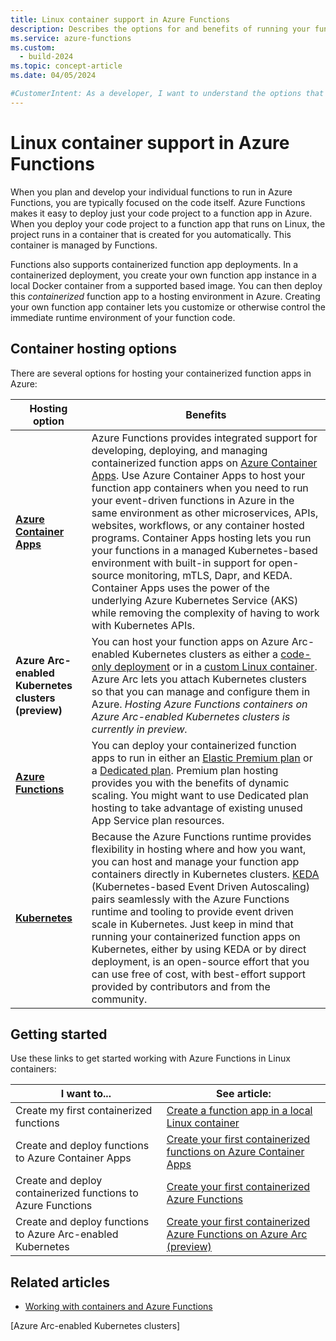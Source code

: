 ```yaml
---
title: Linux container support in Azure Functions
description: Describes the options for and benefits of running your function code in Linux containers in Azure.
ms.service: azure-functions
ms.custom:
  - build-2024
ms.topic: concept-article
ms.date: 04/05/2024

#CustomerIntent: As a developer, I want to understand the options that are available to me for hosting function apps in Linux containers so I can choose the best development and deployment options for containerized deployments of function code to Azure.
---
```


# Linux container support in Azure Functions

When you plan and develop your individual functions to run in Azure Functions, you are typically focused on the code itself. Azure Functions makes it easy to deploy just your code project to a function app in Azure. When you deploy your code project to a function app that runs on Linux, the project runs in a container that is created for you automatically. This container is managed by Functions.

Functions also supports containerized function app deployments. In a containerized deployment, you create your own function app instance in a local Docker container from a supported based image. You can then deploy this _containerized_ function app to a hosting environment in Azure. Creating your own function app container lets you customize or otherwise control the immediate runtime environment of your function code. 

## Container hosting options

There are several options for hosting your containerized function apps in Azure:

| Hosting option | Benefits |
| --- | --- |  
| **[Azure Container Apps]** | Azure Functions provides integrated support for developing, deploying, and managing containerized function apps on [Azure Container Apps](../container-apps/overview.md). Use Azure Container Apps to host your function app containers when you need to run your event-driven functions in Azure in the same environment as other microservices, APIs, websites, workflows, or any container hosted programs. Container Apps hosting lets you run your functions in a managed Kubernetes-based environment with built-in support for open-source monitoring, mTLS, Dapr, and KEDA. Container Apps uses the power of the underlying Azure Kubernetes Service (AKS) while removing the complexity of having to work with Kubernetes APIs. | 
| **Azure Arc-enabled Kubernetes clusters (preview)** | You can host your function apps on Azure Arc-enabled Kubernetes clusters as either a [code-only deployment](./create-first-function-arc-cli.md) or in a [custom Linux container](./create-first-function-arc-custom-container.md). Azure Arc lets you attach Kubernetes clusters so that you can manage and configure them in Azure. _Hosting Azure Functions containers on Azure Arc-enabled Kubernetes clusters is currently in preview._ |
| **[Azure Functions]** | You can deploy your containerized function apps to run in either an [Elastic Premium plan](./functions-premium-plan.md) or a [Dedicated plan](./dedicated-plan.md). Premium plan hosting provides you with the benefits of dynamic scaling. You might want to use Dedicated plan hosting to take advantage of existing unused App Service plan resources. |  
| **[Kubernetes]** | Because the Azure Functions runtime provides flexibility in hosting where and how you want, you can host and manage your function app containers directly in Kubernetes clusters. [KEDA](https://keda.sh) (Kubernetes-based Event Driven Autoscaling) pairs seamlessly with the Azure Functions runtime and tooling to provide event driven scale in Kubernetes. Just keep in mind that running your containerized function apps on Kubernetes, either by using KEDA or by direct deployment, is an open-source effort that you can use free of cost, with best-effort support provided by contributors and from the community. |

## Getting started

 Use these links to get started working with Azure Functions in Linux containers:

| I want to... |  See article: |
| --- | --- |
| Create my first containerized functions | [Create a function app in a local Linux container](functions-create-container-registry.md)  |  
| Create and deploy functions to Azure Container Apps | [Create your first containerized functions on Azure Container Apps](functions-deploy-container-apps.md) |
| Create and deploy containerized functions to Azure Functions | [Create your first containerized Azure Functions](functions-deploy-container.md)|
| Create and deploy functions to Azure Arc-enabled Kubernetes | [Create your first containerized Azure Functions on Azure Arc (preview)](create-first-function-arc-custom-container.md) |

## Related articles

+ [Working with containers and Azure Functions](functions-how-to-custom-container.md)


[Azure Container Apps]: functions-container-apps-hosting.md
[Kubernetes]: functions-kubernetes-keda.md
[Azure Functions]: functions-how-to-custom-container.md?pivots=azure-functions#azure-portal-create-using-containers
[Azure Arc-enabled Kubernetes clusters]

